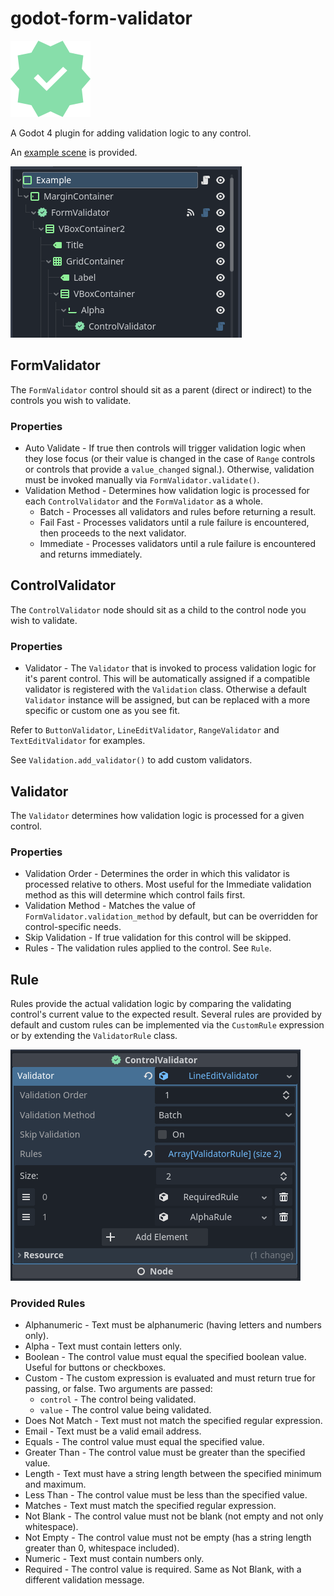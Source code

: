 # godot-form-validator

![logo](logo.png) 

A Godot 4 plugin for adding validation logic to any control.

An [example scene](addons/godot-form-validator/example/example.tscn) is provided.

![example scene tree](example_tree.png)

## FormValidator

The ```FormValidator``` control should sit as a parent (direct or indirect) to the controls you wish to validate. 

### Properties

* Auto Validate - If true then controls will trigger validation logic when they lose focus (or their value is changed in the case of ```Range``` controls or controls that provide a ```value_changed``` signal.). Otherwise, validation must be invoked manually via ```FormValidator.validate()```.
* Validation Method - Determines how validation logic is processed for each ```ControlValidator``` and the ```FormValidator``` as a whole.
    * Batch - Processes all validators and rules before returning a result.
    * Fail Fast - Processes validators until a rule failure is encountered, then proceeds to the next validator.
    * Immediate - Processes validators until a rule failure is encountered and returns immediately.


## ControlValidator

The ```ControlValidator``` node should sit as a child to the control node you wish to validate.

### Properties

* Validator - The ```Validator``` that is invoked to process validation logic for it's parent control. This will be automatically assigned if a compatible validator is registered with the ```Validation``` class. Otherwise a default ```Validator``` instance will be assigned, but can be replaced with a more specific or custom one as you see fit.

Refer to ```ButtonValidator```, ```LineEditValidator```, ```RangeValidator``` and ```TextEditValidator``` for examples.

See ```Validation.add_validator()``` to add custom validators.


## Validator

The ```Validator``` determines how validation logic is processed for a given control.

### Properties
* Validation Order - Determines the order in which this validator is processed relative to others. Most useful for the Immediate validation method as this will determine which control fails first.
* Validation Method - Matches the value of ```FormValidator.validation_method``` by default, but can be overridden for control-specific needs.
* Skip Validation - If true validation for this control will be skipped.
* Rules - The validation rules applied to the control. See ```Rule```.


## Rule

Rules provide the actual validation logic by comparing the validating control's current value to the expected result. Several rules are provided by default and custom rules can be implemented via the ```CustomRule``` expression or by extending the ```ValidatorRule``` class.

![example rules](example_rules.png)

### Provided Rules

* Alphanumeric - Text must be alphanumeric (having letters and numbers only).
* Alpha - Text must contain letters only.
* Boolean - The control value must equal the specified boolean value. Useful for buttons or checkboxes.
* Custom - The custom expression is evaluated and must return true for passing, or false. Two arguments are passed:
    * ```control``` - The control being validated.
    * ```value``` - The control value being validated.
* Does Not Match - Text must not match the specified regular expression.
* Email - Text must be a valid email address.
* Equals - The control value must equal the specified value.
* Greater Than - The control value must be greater than the specified value.
* Length - Text must have a string length between the specified minimum and maximum.
* Less Than - The control value must be less than the specified value.
* Matches - Text must match the specified regular expression.
* Not Blank - The control value must not be blank (not empty and not only whitespace).
* Not Empty - The control value must not be empty (has a string length greater than 0, whitespace included).
* Numeric - Text must contain numbers only.
* Required - The control value is required. Same as Not Blank, with a different validation message.